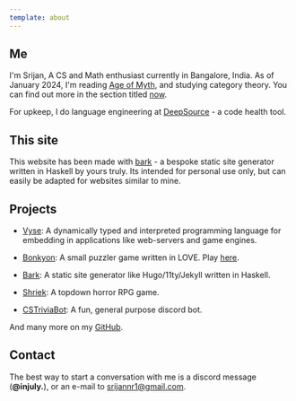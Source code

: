 ```yaml
---
template: about
---
```

## Me

I'm Srijan, A CS and Math enthusiast currently in Bangalore, India.
As of January 2024, I'm reading [Age of Myth](https://www.goodreads.com/en/book/show/34002132), and studying category theory. 
You can find out more in the section titled [now](/now).

For upkeep, I do language engineering at [DeepSource](https://deepsource.com) - a code health tool.

## This site

This website has been made with <a href="https://github.com/srijan-paul/bark" target="_blank">bark</a> -
a bespoke static site generator written in Haskell by yours truly.
Its intended for personal use only, but can easily be adapted for websites similar to mine.

## Projects

- <a href="https://github.com/srijan-paul/snap" target="_blank">Vyse</a>: A dynamically typed and interpreted programming language for embedding in applications like web-servers and game engines.

- <a href="https://github.com/srijan-paul/bonkyon" target="_blank">Bonkyon</a>: A small puzzler game written in LOVE. Play <a href="https://injuly.itch.io/bonkyon" target="_blank">here</a>.

- <a href="https://github.com/srijan-paul/bark" target="_blank">Bark</a>: A static site generator like Hugo/11ty/Jekyll written in Haskell.

- <a href="https://github.com/srijan-paul/horror-game" target="_blank">Shriek</a>: A topdown horror RPG game.

- <a href="https://github.com/srijan-paul/CSTriviaBot" target="_blank">CSTriviaBot</a>: A fun, general purpose discord bot.

And many more on my [GitHub](https://github.com/srijan-paul).

## Contact

The best way to start a conversation with me is a discord message (**@injuly.**), or an e-mail to
[srijannr1@gmail.com](mailto:srijannr1@gmail.com).
